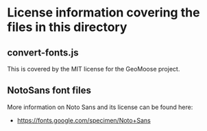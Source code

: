 # License information covering the files in this directory

## convert-fonts.js

This is covered by the MIT license for the GeoMoose project.

## NotoSans font files

More information on Noto Sans and its license can be found here:

 - https://fonts.google.com/specimen/Noto+Sans
